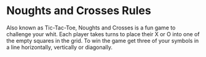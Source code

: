 # Noughts and Crosses Rules

Also known as Tic-Tac-Toe, Noughts and Crosses is a fun game to challenge your whit.
Each player takes turns to place their X or O into one of the empty squares in the grid.
To win the game get three of your symbols in a line horizontally, vertically or diagonally.